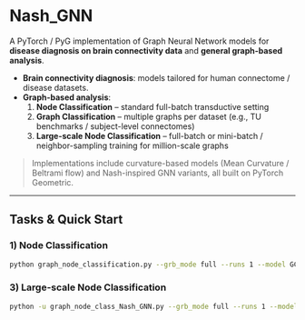 # Nash_GNN

A PyTorch / PyG implementation of Graph Neural Network models for **disease diagnosis on brain connectivity data** and **general graph-based analysis**.

- **Brain connectivity diagnosis**: models tailored for human connectome / disease datasets.
- **Graph-based analysis**:
  1) **Node Classification** – standard full-batch transductive setting  
  2) **Graph Classification** – multiple graphs per dataset (e.g., TU benchmarks / subject-level connectomes)  
  3) **Large-scale Node Classification** – full-batch or mini-batch / neighbor-sampling training for million-scale graphs

> Implementations include curvature-based models (Mean Curvature / Beltrami flow) and Nash-inspired GNN variants, all built on PyTorch Geometric.

---

## Tasks & Quick Start

### 1) Node Classification
```bash
python graph_node_classification.py --grb_mode full --runs 1 --model GCN --time 3  --method euler --function ICNN --gpu 1 --hidden_dim 128 --eval_robo_blk --step_size 1 --input_dropout 0.4 --batch_norm --add_source --grb_split --dataset Cora
```
### 3) Large-scale Node Classification
```bash
python -u graph_node_class_Nash_GNN.py --grb_mode full --runs 1 --model graphcon --time 3  --method euler --function ICNN --gpu 1 --hidden_dim 128 --eval_robo_blk --step_size 1 --input_dropout 0.4 --batch_norm --add_source --grb_split --dataset arxiv
```
